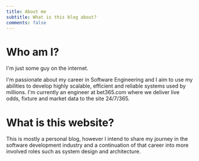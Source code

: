 ```yaml
---
title: About me
subtitle: What is this blog about?
comments: false
---
```


# Who am I?

I'm just some guy on the internet.

I'm passionate about my career in Software Engineering and I aim to use my abilities to develop highly scalable, efficient and reliable systems used by millions. I'm currently an engineer at bet365.com where we deliver live odds, fixture and market data to the site 24/7/365.

# What is this website?

This is mostly a personal blog, however I intend to share my journey in the software development industry and a continuation of that career into more involved roles such as system design and architecture.

